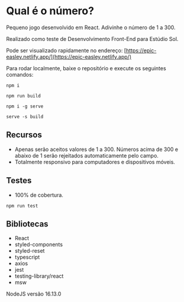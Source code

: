# Qual é o número?

Pequeno jogo desenvolvido em React. Adivinhe o número de 1 a 300.

Realizado como teste de Desenvolvimento Front-End para Estúdio Sol.

Pode ser visualizado rapidamente no endereço: [https://epic-easley.netlify.app/](https://epic-easley.netlify.app/)

Para rodar localmente, baixe o repositório e execute os seguintes comandos:

```
npm i

npm run build

npm i -g serve

serve -s build
```

## Recursos

- Apenas serão aceitos valores de 1 a 300. Números acima de 300 e abaixo de 1 serão rejeitados automaticamente pelo campo.
- Totalmente responsivo para computadores e dispositivos móveis.

## Testes

- 100% de cobertura.

```
npm run test
```

## Bibliotecas

- React
- styled-components
- styled-reset
- typescript
- axios
- jest
- testing-library/react
- msw

NodeJS versão 16.13.0
